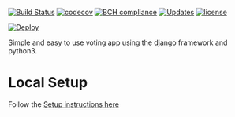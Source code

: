 [![Build Status](https://travis-ci.org/miniscruff/votingapp.svg?branch=master)](https://travis-ci.org/miniscruff/votingapp) [![codecov](https://codecov.io/gh/miniscruff/votingapp/branch/master/graph/badge.svg)](https://codecov.io/gh/miniscruff/votingapp) [![BCH compliance](https://bettercodehub.com/edge/badge/miniscruff/votingapp?branch=master)](https://bettercodehub.com/) [![Updates](https://pyup.io/repos/github/miniscruff/votingapp/shield.svg)](https://pyup.io/repos/github/miniscruff/votingapp/) [![license](https://img.shields.io/github/license/mashape/apistatus.svg)](https://github.com/miniscruff/votingapp/blob/master/LICENSE)

[![Deploy](https://www.herokucdn.com/deploy/button.svg)](https://heroku.com/deploy)

Simple and easy to use voting app using the django framework and python3.

# Local Setup
Follow the [Setup instructions here](docs/setup_instructions.md)
